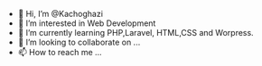 - 👋 Hi, I’m @Kachoghazi
- 👀 I’m interested in Web Development
- 🌱 I’m currently learning PHP,Laravel, HTML,CSS and Worpress.
- 💞️ I’m looking to collaborate on ...
- 📫 How to reach me ...

<!---
Kachoghazi/Kachoghazi is a ✨ special ✨ repository because its `README.md` (this file) appears on your GitHub profile.
You can click the Preview link to take a look at your changes.
--->

